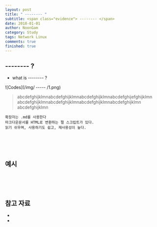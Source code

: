```yaml
---
layout: post
title: " -------- "
subtitle: <span class="evidence"> -------- </span>
date: 2018-01-01
author: NoonGam
category: Study
tags: Network Linux
comments: true
finished: true
---
```




## -------- ?

- what is -------- ? <br>

![Codes](/img/ ----- /1.png)

> abcdefghijklmnabcdefghijklmnabcdefghijklmnabcdefghijefghijklmn
abcdefghijklmnabcdefghijklmnabcdefghijklmnabcdefghijklmn
abcdefghijklmn




    확장자는 .md를 사용한다
    마크다운문서를 HTML로 변환하는 펄 스크립트가 있다.
    읽기 쉬우며, 사용하기도 쉽고, 재사용성이 높다.





<br><br><br>

## 예시







<br><br><br>

## 참고 자료

*
*
